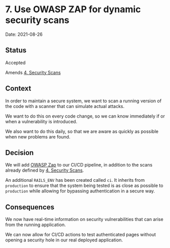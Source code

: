 # 7. Use OWASP ZAP for dynamic security scans

Date: 2021-08-26

## Status

Accepted

Amends [4. Security Scans](0004-security-scans.md)

## Context

In order to maintain a secure system, we want to scan a running version of the code with a scanner
that can simulate actual attacks.

We want to do this on every code change, so we can know immediately if or when a vulnerability is introduced.

We also want to do this daily, so that we are aware as quickly as possible when new problems are found.

## Decision

We will add [OWASP Zap](https://www.zaproxy.org/) to our CI/CD pipeline, in addition to the scans
already defined by [4. Security Scans](0004-security-scans.md).

An additional `RAILS_ENV` has been created called `ci`. It inherits from `production` to ensure
that the system being tested is as close as possible to `production` while allowing for bypassing authentication
in a secure way.

## Consequences

We now have real-time information on security vulnerabilities that can arise from the running application.

We can now allow for CI/CD actions to test authenticated pages without opening a security hole in our real deployed
application.
